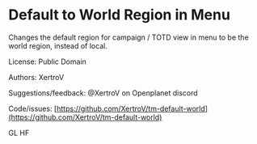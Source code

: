 # Default to World Region in Menu

Changes the default region for campaign / TOTD view in menu to be the world region, instead of local.

License: Public Domain

Authors: XertroV

Suggestions/feedback: @XertroV on Openplanet discord

Code/issues: [https://github.com/XertroV/tm-default-world](https://github.com/XertroV/tm-default-world)

GL HF
